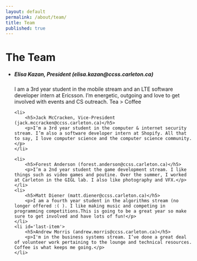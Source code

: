 ```yaml
---
layout: default
permalink: /about/team/
title: Team
published: true
---
```

<div class='content-wrap'>
  <h1>The Team</h1>
  <ul class='boardered-list'>
  	<li id='first-item'>
    	<h5>Elisa Kazan, President (elisa.kazan@ccss.carleton.ca)</h5>
  		<p>I am a 3rd year student in the mobile stream and an LTE software developer intern at Ericsson. I’m energetic, outgoing and love to get involved with events and CS outreach. Tea > Coffee</p>
    </li>
  
  	<li>
    	<h5>Jack McCracken, Vice-President (jack.mccracken@ccss.carleton.ca)</h5>
  		<p>I’m a 3rd year student in the computer & internet security stream. I’m also a software developer intern at Shopify. All that to say, I love computer science and the computer science community.</p>
    </li>

  	<li>
    	<h5>Forest Anderson (forest.anderson@ccss.carleton.ca)</h5>
  		<p>I’m a 2nd year student the game development stream. I like things such as video games and poutine. Over the summer, I worked at Carleton in the GIGL lab. I also like photography and VFX.</p>
    </li>
  	<li>
  		<h5>Matt Diener (matt.diener@ccss.carleton.ca)</h5>
  		<p>I am a fourth year student in the algorithms stream (no longer offered :( ). I like making music and competing in programming competitions.This is going to be a great year so make sure to get involved and have lots of fun!</p>
  	</li>
  	<li id='last-item'>
    	<h5>Andrew Morris (andrew.morris@ccss.carleton.ca)</h5>
  		<p>I'm in the business systems stream. I’ve done a great deal of volunteer work pertaining to the lounge and technical resources. Coffee is what keeps me going.</p>
  	</li>
  </ul>
</div>
